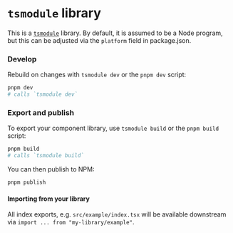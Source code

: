 # `tsmodule` library

This is a [`tsmodule`](https://github.com/tsmodule/tsmodule) library. By
default, it is assumed to be a Node program, but this can be adjusted via the
`platform` field in package.json.

### Develop

Rebuild on changes with `tsmodule dev` or the `pnpm dev` script:

```bash
pnpm dev
# calls `tsmodule dev`
```

### Export and publish

To export your component library, use `tsmodule build` or the `pnpm build`
script:

```bash
pnpm build
# calls `tsmodule build`
```

You can then publish to NPM:

```bash
pnpm publish
```

#### Importing from your library

All index exports, e.g. `src/example/index.tsx` will be available downstream
via `import ... from "my-library/example"`.